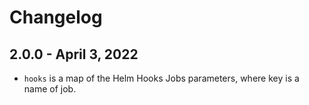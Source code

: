 # Changelog

## 2.0.0 - April 3, 2022

* `hooks` is a map of the Helm Hooks Jobs parameters, where key is a name of job.
